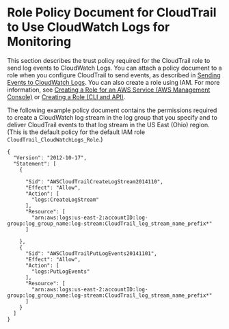 # Role Policy Document for CloudTrail to Use CloudWatch Logs for Monitoring<a name="cloudtrail-required-policy-for-cloudwatch-logs"></a>

This section describes the trust policy required for the CloudTrail role to send log events to CloudWatch Logs\. You can attach a policy document to a role when you configure CloudTrail to send events, as described in [Sending Events to CloudWatch Logs](send-cloudtrail-events-to-cloudwatch-logs.md)\. You can also create a role using IAM\. For more information, see [Creating a Role for an AWS Service \(AWS Management Console\)](http://docs.aws.amazon.com/IAM/latest/UserGuide/create-role-xacct.html) or [Creating a Role \(CLI and API\)](http://docs.aws.amazon.com/IAM/latest/UserGuide/Using_CreateRole_CLIAPI.html)\.

The following example policy document contains the permissions required to create a CloudWatch log stream in the log group that you specify and to deliver CloudTrail events to that log stream in the US East \(Ohio\) region\. \(This is the default policy for the default IAM role `CloudTrail_CloudWatchLogs_Role`\.\)

```
{
  "Version": "2012-10-17",
  "Statement": [
    {

      "Sid": "AWSCloudTrailCreateLogStream2014110",
      "Effect": "Allow",
      "Action": [
        "logs:CreateLogStream"
      ],
      "Resource": [
        "arn:aws:logs:us-east-2:accountID:log-group:log_group_name:log-stream:CloudTrail_log_stream_name_prefix*"
      ]

    },
    {
      "Sid": "AWSCloudTrailPutLogEvents20141101",
      "Effect": "Allow",
      "Action": [
        "logs:PutLogEvents"
      ],
      "Resource": [
        "arn:aws:logs:us-east-2:accountID:log-group:log_group_name:log-stream:CloudTrail_log_stream_name_prefix*"
      ]
    }
  ]
}
```